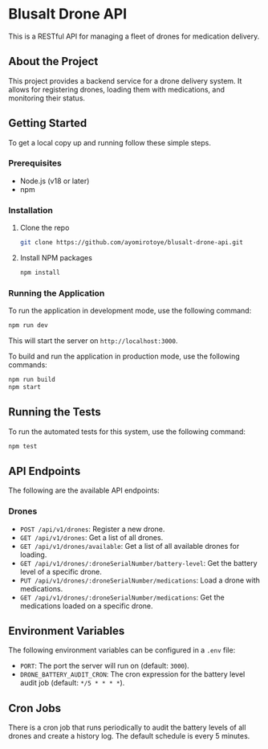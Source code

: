 # Blusalt Drone API

This is a RESTful API for managing a fleet of drones for medication delivery.

## About the Project

This project provides a backend service for a drone delivery system. It allows for registering drones, loading them with medications, and monitoring their status.

## Getting Started

To get a local copy up and running follow these simple steps.

### Prerequisites

* Node.js (v18 or later)
* npm

### Installation

1. Clone the repo
   ```sh
   git clone https://github.com/ayomirotoye/blusalt-drone-api.git
   ```
2. Install NPM packages
   ```sh
   npm install
   ```

### Running the Application

To run the application in development mode, use the following command:

```sh
npm run dev
```

This will start the server on `http://localhost:3000`.

To build and run the application in production mode, use the following commands:

```sh
npm run build
npm start
```

## Running the Tests

To run the automated tests for this system, use the following command:

```sh
npm test
```

## API Endpoints

The following are the available API endpoints:

### Drones

*   `POST /api/v1/drones`: Register a new drone.
*   `GET /api/v1/drones`: Get a list of all drones.
*   `GET /api/v1/drones/available`: Get a list of all available drones for loading.
*   `GET /api/v1/drones/:droneSerialNumber/battery-level`: Get the battery level of a specific drone.
*   `PUT /api/v1/drones/:droneSerialNumber/medications`: Load a drone with medications.
*   `GET /api/v1/drones/:droneSerialNumber/medications`: Get the medications loaded on a specific drone.

## Environment Variables

The following environment variables can be configured in a `.env` file:

*   `PORT`: The port the server will run on (default: `3000`).
*   `DRONE_BATTERY_AUDIT_CRON`: The cron expression for the battery level audit job (default: `*/5 * * * *`).

## Cron Jobs

There is a cron job that runs periodically to audit the battery levels of all drones and create a history log. The default schedule is every 5 minutes.
